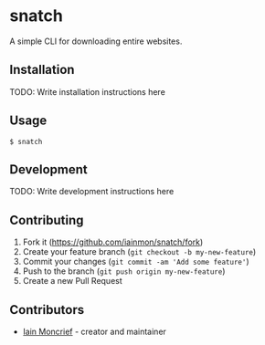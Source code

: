 # snatch

A simple CLI for downloading entire websites.

## Installation

TODO: Write installation instructions here

## Usage

```shell
$ snatch
```

## Development

TODO: Write development instructions here

## Contributing

1. Fork it (<https://github.com/iainmon/snatch/fork>)
2. Create your feature branch (`git checkout -b my-new-feature`)
3. Commit your changes (`git commit -am 'Add some feature'`)
4. Push to the branch (`git push origin my-new-feature`)
5. Create a new Pull Request

## Contributors

- [Iain Moncrief](https://github.com/your-github-user) - creator and maintainer
